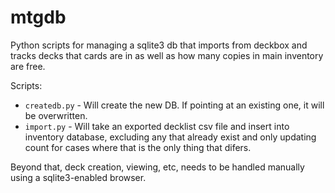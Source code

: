 mtgdb
=====

Python scripts for managing a sqlite3 db that imports from deckbox and tracks
decks that cards are in as well as how many copies in main inventory are free.

Scripts:
* `createdb.py` - Will create the new DB. If pointing at an existing one, it
will be overwritten.
* `import.py` - Will take an exported decklist csv file and insert into
inventory database, excluding any that already exist and only updating count
for cases where that is the only thing that difers.

Beyond that, deck creation, viewing, etc, needs to be handled manually using a
sqlite3-enabled browser.

